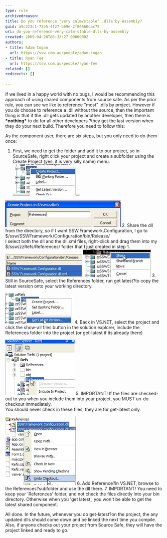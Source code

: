 ```yaml
---
type: rule
archivedreason: 
title: Do you reference "very calm/stable" .dlls by Assembly?
guid: a9c223c1-72e5-4f27-b69e-2f86660dac75
uri: do-you-reference-very-calm-stable-dlls-by-assembly
created: 2009-04-28T06:33:27.0000000Z
authors:
- title: Adam Cogan
  url: https://ssw.com.au/people/adam-cogan
- title: Ryan Tee
  url: https://ssw.com.au/people/ryan-tee
related: []
redirects: []

---
```


If we lived in a happy world with no bugs, I would be recommending this approach of using shared components from source safe. As per the prior rule, you can see we like to reference "most" .dlls by project. 
 However if you do choose to reference a .dll without the source, then the important thing is that if the .dll gets updated by another developer, then there is  **\*nothing\*** to do for all other developers ?they get the last version when they do your next build. Therefore you need to follow this:   
<!--endintro-->

As the component user, there are six steps, but you only need to do them once:

1. First, we need to get the folder and add it to our project, so in SourceSafe, right click your project and create a subfolder using the Create Project (yes, it is very silly name) menu. 
![Create 'folder' in Visual Source Safe     Name it References](use_createvssfolder.jpg)

!['References' folder](use_referencesfolder.jpg)
2. Share the dll from the directory, so if I want SSW.Framework.Configuration, I go to $/ssw/SSWFramework/Configuration/bin/Release/
<br>    I select both the dll and the dll.xml files, right-click and drag them into my $/ssw/zzRefs/References/ folder that I just created in step 1. 
![Select the dlls that I want to use](use_dllsxml.jpg)
![Right drag, and select "Share"](use_rightclicktoshare.jpg)
3. Still in SourceSafe, select the References folder, run get latest?to copy the latest version onto your working directory.

![Get Latest from Visual Source Safe VSS may ask you if you want to create the folder, if it doesnt exist. Yes, we do.](use_getlatest.jpg)
4. Back in VS.NET, select the project and click the show-all files button in the solution explorer, include the References folder into the project (or get-latest if its already there)

![Include the files into the current project](use_includeinvs.jpg)
5. IMPORTANT! If the files are checked-out to you when you include them into your project, you MUST un-do checkout immediately.
<br>    You should never check in these files, they are for get-latest only.

![Undo Checkout, when VS.NET checked them out for you...](use_undocheckout.jpg)
6. Add Reference?in VS.NET, browse to the References?subfolder and use the dll there.
7. IMPORTANT! You need to keep your 'References' folder, and not check the files directly into your bin directory. Otherwise when you 'get latest', you won't be able to get the latest shared component.


All done. In the future, whenever you do get-latest?on the project, the any updated dlls should come down and be linked the next time you compile. Also, if anyone checks out your project from Source Safe, they will have the project linked and ready to go.
